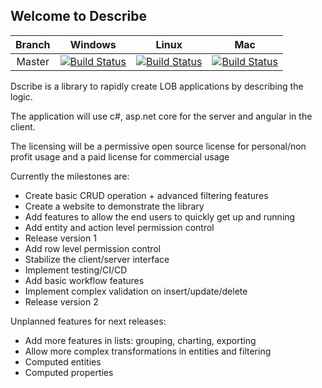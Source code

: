 ## Welcome to Describe

|Branch|Windows|Linux|Mac|
|:--:|:--:|:--:|:--:|
|Master|[![Build Status](https://dev.azure.com/brainvest/dscribe/_apis/build/status/brainvest.dscribe?branchName=master&jobName=windows)](https://dev.azure.com/brainvest/dscribe/_build/latest?definitionId=3?branchName=master)|[![Build Status](https://dev.azure.com/brainvest/dscribe/_apis/build/status/brainvest.dscribe?branchName=master&jobName=linux)](https://dev.azure.com/brainvest/dscribe/_build/latest?definitionId=3?branchName=master)|[![Build Status](https://dev.azure.com/brainvest/dscribe/_apis/build/status/brainvest.dscribe?branchName=master&jobName=mac)](https://dev.azure.com/brainvest/dscribe/_build/latest?definitionId=3?branchName=master)

Dscribe is a library to rapidly create LOB applications by describing the logic.

The application will use c#, asp.net core for the server and angular in the client.

The licensing will be a permissive open source license for personal/non profit usage and a paid license for commercial usage

Currently the milestones are:

  + Create basic CRUD operation + advanced filtering features
  + Create a website to demonstrate the library
  + Add features to allow the end users to quickly get up and running
  + Add entity and action level permission control
  + Release version 1
  + Add row level permission control
  + Stabilize the client/server interface
  + Implement testing/CI/CD
  + Add basic workflow features
  + Implement complex validation on insert/update/delete
  + Release version 2

Unplanned features for next releases:

  + Add more features in lists: grouping, charting, exporting
  + Allow more complex transformations in entities and filtering
  + Computed entities
  + Computed properties
